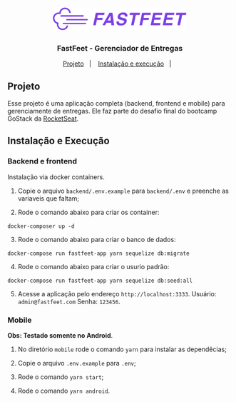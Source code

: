<h1 align="center">
  <img alt="Fastfeet" title="Fastfeet" src=".github/logo.png" width="300px" />
</h1>

<h3 align="center">
  FastFeet - Gerenciador de Entregas
</h3>

<p align="center">
  <a href="#projeto">Projeto</a>&nbsp;&nbsp;&nbsp;|&nbsp;&nbsp;&nbsp;
  <a href="#instalação-e-execução">Instalação e execução</a>&nbsp;&nbsp;&nbsp;|&nbsp;&nbsp;&nbsp;
</p>

## Projeto

Esse projeto é uma aplicação completa (backend, frontend e mobile) para gerenciamente de entregas.
Ele faz parte do desafio final do bootcamp GoStack da <a href="https://rocketseat.com.br/" target="_blank">RocketSeat</a>.

## Instalação e Execução

### Backend e frontend

Instalação via docker containers.

1. Copie o arquivo `backend/.env.example` para `backend/.env` e preenche as variaveis que faltam;

2. Rode o comando abaixo para criar os container: 
 ```
 docker-composer up -d
 ```
3. Rode o comando abaixo para criar o banco de dados:
```
docker-compose run fastfeet-app yarn sequelize db:migrate
```
4. Rode o comando abaixo para criar o usurio padrão:
```
docker-compose run fastfeet-app yarn sequelize db:seed:all
``` 
5. Acesse a aplicação pelo endereço `http://localhost:3333`. Usuário: `admin@fastfeet.com` Senha: `123456`.

### Mobile

**Obs: Testado somente no Android**.

1. No diretório `mobile` rode o comando `yarn` para instalar as dependêcias;

2. Copie o arquivo `.env.example` para `.env`;

2. Rode o comando `yarn start`;

3. Rode o comando `yarn android`.
